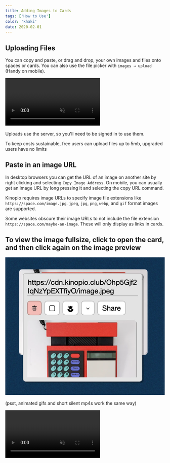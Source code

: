 ```yaml
---
title: Adding Images to Cards
tags: ['How to Use']
color: 'khaki'
date: 2020-02-01
---
```


## Uploading Files

You can copy and paste, or drag and drop, your own images and files onto spaces or cards. You can also use the file picker with `images → upload` (Handy on mobile).

<video class="wide" autoplay loop muted playsinline>
  <source src="/assets/posts/adding-images-to-cards/upload.mp4">
</video>

Uploads use the server, so you'll need to be signed in to use them.

To keep costs sustainable, free users can upload files up to 5mb, upgraded users have no limits

## Paste in an image URL

In desktop browsers you can get the URL of an image on another site by right clicking and selecting `Copy Image Address`. On mobile, you can usually get an image URL by long pressing it and selecting the copy URL command.

Kinopio requires image URLs to specify image file extensions like `https://space.com/image.jpg`.  `jpeg`, `jpg`, `png`, `webp`, and `gif` format images are supported.

Some websites obscure their image URLs to not include the file extension `https://space.com/maybe-an-image`. These will only display as links in cards.

## To view the image fullsize, click to open the card, and then click again on the image preview

![image-card](/assets/posts/adding-images-to-cards/card-details.webp)

(psst, animated gifs and short silent mp4s work the same way)

<video class="" autoplay loop muted playsinline>
  <source src="/assets/posts/adding-images-to-cards/animated.mp4">
</video>
